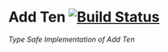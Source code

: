 # Add Ten [![Build Status](https://travis-ci.org/ChristopherDavenport/addTen.svg?branch=master)](https://travis-ci.org/ChristopherDavenport/addTen)

*Type Safe Implementation of Add Ten*

